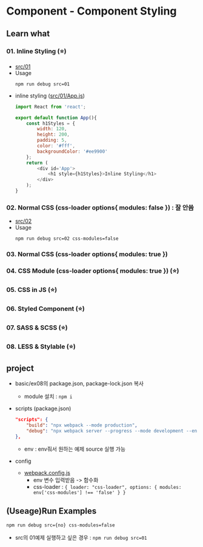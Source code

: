 # Component - Component Styling

## Learn what

### 01. Inline Styling (:star:)
* [src/01](src/01)
* Usage
    ```bash
    npm run debug src=01
    ```
* inline styling ([src/01/App.js](src/01/App.js))
    ```js
    import React from 'react';

    export default function App(){
        const h1Styles = {
            width: 120,
            height: 200,
            padding: 5,
            color: '#fff',
            backgroundColor: '#ee9900'
        };
        return (
            <div id='App'>
                <h1 style={h1Styles}>Inline Styling</h1>
            </div>
        );
    }
    ```

### 02. Normal CSS (css-loader options{ modules: false }) : 잘 안씀
* [src/02](src/02)
* Usage
    ```bash
    npm run debug src=02 css-modules=false
    ```

### 03. Normal CSS (css-loader options{ modules: true }) 
### 04. CSS Module (css-loader options{ modules: true }) (:star:)
### 05. CSS in JS (:star:)
### 06. Styled Component (:star:)
### 07. SASS & SCSS (:star:)
### 08. LESS & Stylable (:star:)

## project

* basic/ex08의 package.json, package-lock.json 복사
    * module 설치 : ```npm i```

* scripts (package.json)
    ```json
    "scripts": {
        "build": "npx webpack --mode production",
        "debug": "npx webpack server --progress --mode development --env"
    },
    ```
    * env : env줘서 원하는 예제 source 실행 가능
* config
    * [webpack.config.js](webpack.config.js)
        * env 변수 입력받음 -> 함수화
        * css-loader : ```{ loader: "css-loader", options: { modules: env['css-modules'] !== 'false' } }```

## (Useage)Run Examples

```bash
npm run debug src={no} css-modules=false
```
* src의 01예제 실행하고 싶은 경우 : ```npm run debug src=01```
 